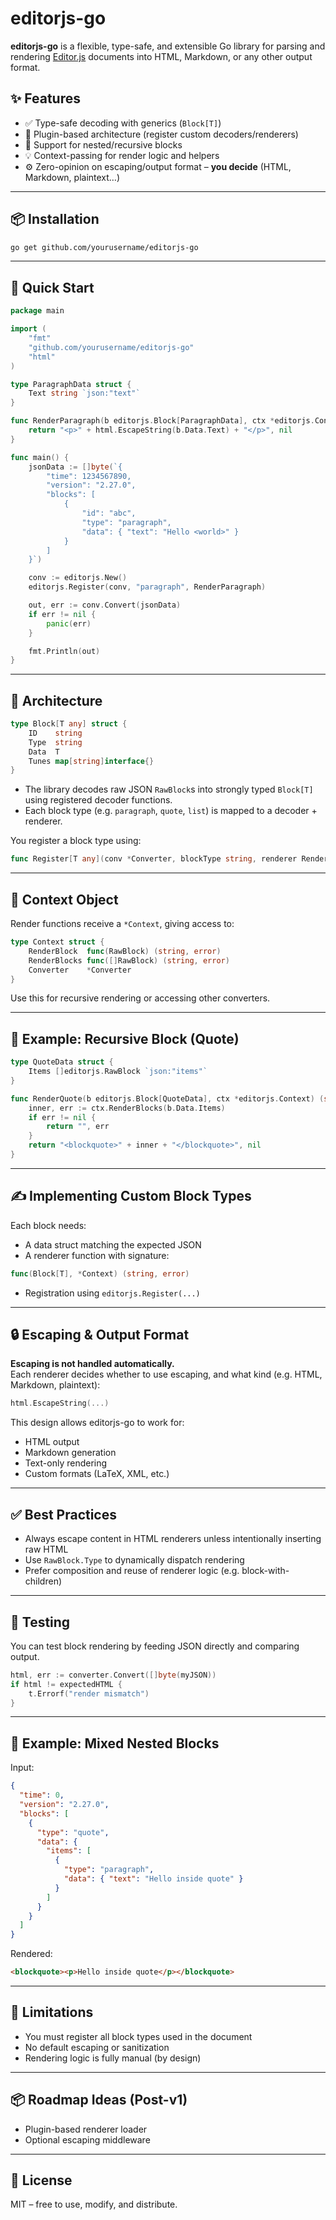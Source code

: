 
# editorjs-go

**editorjs-go** is a flexible, type-safe, and extensible Go library for parsing and rendering [Editor.js](https://editorjs.io/) documents into HTML, Markdown, or any other output format.

## ✨ Features

- ✅ Type-safe decoding with generics (`Block[T]`)
- 🔌 Plugin-based architecture (register custom decoders/renderers)
- 🔄 Support for nested/recursive blocks
- 💡 Context-passing for render logic and helpers
- ⚙️ Zero-opinion on escaping/output format – **you decide** (HTML, Markdown, plaintext…)

---

## 📦 Installation

```bash
go get github.com/yourusername/editorjs-go
```

---

## 🚀 Quick Start

```go
package main

import (
    "fmt"
    "github.com/yourusername/editorjs-go"
    "html"
)

type ParagraphData struct {
    Text string `json:"text"`
}

func RenderParagraph(b editorjs.Block[ParagraphData], ctx *editorjs.Context) (string, error) {
    return "<p>" + html.EscapeString(b.Data.Text) + "</p>", nil
}

func main() {
    jsonData := []byte(`{
        "time": 1234567890,
        "version": "2.27.0",
        "blocks": [
            {
                "id": "abc",
                "type": "paragraph",
                "data": { "text": "Hello <world>" }
            }
        ]
    }`)

    conv := editorjs.New()
    editorjs.Register(conv, "paragraph", RenderParagraph)

    out, err := conv.Convert(jsonData)
    if err != nil {
        panic(err)
    }

    fmt.Println(out)
}
```

---

## 🧠 Architecture

```go
type Block[T any] struct {
    ID    string
    Type  string
    Data  T
    Tunes map[string]interface{}
}
```

- The library decodes raw JSON `RawBlock`s into strongly typed `Block[T]` using registered decoder functions.
- Each block type (e.g. `paragraph`, `quote`, `list`) is mapped to a decoder + renderer.

You register a block type using:

```go
func Register[T any](conv *Converter, blockType string, renderer Renderer[T])
```

---

## 🧱 Context Object

Render functions receive a `*Context`, giving access to:

```go
type Context struct {
    RenderBlock  func(RawBlock) (string, error)
    RenderBlocks func([]RawBlock) (string, error)
    Converter    *Converter
}
```

Use this for recursive rendering or accessing other converters.

---

## 🔄 Example: Recursive Block (Quote)

```go
type QuoteData struct {
    Items []editorjs.RawBlock `json:"items"`
}

func RenderQuote(b editorjs.Block[QuoteData], ctx *editorjs.Context) (string, error) {
    inner, err := ctx.RenderBlocks(b.Data.Items)
    if err != nil {
        return "", err
    }
    return "<blockquote>" + inner + "</blockquote>", nil
}
```

---

## ✍️ Implementing Custom Block Types

Each block needs:

- A data struct matching the expected JSON
- A renderer function with signature:

```go
func(Block[T], *Context) (string, error)
```

- Registration using `editorjs.Register(...)`

---

## 🔒 Escaping & Output Format

**Escaping is not handled automatically.**  
Each renderer decides whether to use escaping, and what kind (e.g. HTML, Markdown, plaintext):

```go
html.EscapeString(...)
```

This design allows editorjs-go to work for:
- HTML output
- Markdown generation
- Text-only rendering
- Custom formats (LaTeX, XML, etc.)

---

## ✅ Best Practices

- Always escape content in HTML renderers unless intentionally inserting raw HTML
- Use `RawBlock.Type` to dynamically dispatch rendering
- Prefer composition and reuse of renderer logic (e.g. block-with-children)

---

## 🧪 Testing

You can test block rendering by feeding JSON directly and comparing output.

```go
html, err := converter.Convert([]byte(myJSON))
if html != expectedHTML {
    t.Errorf("render mismatch")
}
```

---

## 📁 Example: Mixed Nested Blocks

Input:

```json
{
  "time": 0,
  "version": "2.27.0",
  "blocks": [
    {
      "type": "quote",
      "data": {
        "items": [
          {
            "type": "paragraph",
            "data": { "text": "Hello inside quote" }
          }
        ]
      }
    }
  ]
}
```

Rendered:

```html
<blockquote><p>Hello inside quote</p></blockquote>
```

---

## 📌 Limitations

- You must register all block types used in the document
- No default escaping or sanitization
- Rendering logic is fully manual (by design)

---

## 📦 Roadmap Ideas (Post-v1)

- Plugin-based renderer loader
- Optional escaping middleware

---

## 👤 License

MIT – free to use, modify, and distribute.
